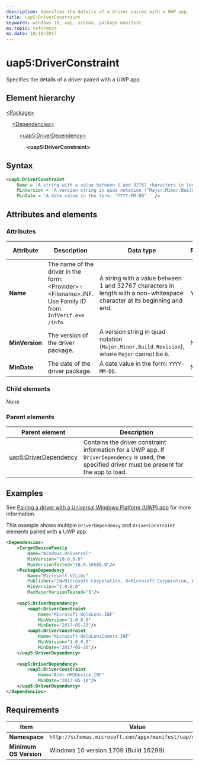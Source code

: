 ```yaml
---
description: Specifies the details of a driver paired with a UWP app.
title: uap5:DriverConstraint
keywords: windows 10, uwp, schema, package manifest
ms.topic: reference
ms.date: 10/10/2017
---
```


# uap5:DriverConstraint

Specifies the details of a driver paired with a UWP app.

## Element hierarchy

[\<Package\>](element-package.md)

&nbsp;&nbsp;&nbsp;&nbsp;[\<Dependencies\>](element-dependencies.md)

&nbsp;&nbsp;&nbsp;&nbsp; &nbsp;&nbsp;&nbsp;&nbsp;[\<uap5:DriverDependency\>](element-uap5-driverdependency.md)

&nbsp;&nbsp;&nbsp;&nbsp; &nbsp;&nbsp;&nbsp;&nbsp; &nbsp;&nbsp;&nbsp;&nbsp;**\<uap5:DriverConstraint\>**

## Syntax

```xml
<uap5:DriverConstraint
    Name = 'A string with a value between 1 and 32767 characters in length with a non-whitespace character at its beginning and end.' 
    MinVersion = 'A version string in quad notation ("Major.Minor.Build.Revision"), where "Major" cannot be 0.'
    MinDate = 'A date value in the form: "YYYY-MM-DD".' />
```

## Attributes and elements

### Attributes

| Attribute | Description | Data type | Required | Default value |
|-|-|-|-|-|
| **Name** | The name of the driver in the form: \<Provider\>-\<Filename\>.INF. Use Family ID from `InfVerif.exe /info`. | A string with a value between 1 and 32767 characters in length with a non-whitespace character at its beginning and end. | Yes |  |
| **MinVersion** | The version of the driver package. | A version string in quad notation (`Major.Minor.Build.Revision`), where `Major` cannot be `0`. | No |  |
| **MinDate** | The date of the driver package. | A date value in the form: `YYYY-MM-DD`. | No |  |

### Child elements

None

### Parent elements

| Parent element | Description |
|-|-|
| [uap5:DriverDependency](element-uap5-DriverDependency.md) | Contains the driver constraint information for a UWP app. If `DriverDependency` is used, the specified driver must be present for the app to load. |

## Examples

See [Pairing a driver with a Universal Windows Platform (UWP) app](/windows-hardware/drivers/install/pairing-app-and-driver-versions) for more information.

This example shows multiple `DriverDependency` and `DriverConstraint` elements paired with a UWP app.

```xml
<Dependencies>
    <TargetDeviceFamily
        Name="Windows.Universal"
        MinVersion="10.0.0.0"
        MaxVersionTested="10.0.10586.0"/>
    <PackageDependency
        Name="Microsoft.VCLibs"
        Publisher="CN=Microsoft Corporation, O=Microsoft Corporation, L=Redmond, S=Washington, C=US"
        MinVersion="1.0.0.0"
        MaxMajorVersionTested="5"/>
        
    <uap5:DriverDependency>
        <uap5:DriverConstraint
            Name="Microsoft-HoloLens.INF"
            MinVersion="1.0.0.0"
            MinDate="2017-05-20"/>
        <uap5:DriverConstraint
            Name="Microsoft-HoloLensCamera.INF"
            MinVersion="1.0.0.0"
            MinDate="2017-05-10"/>
    </uap5:DriverDependency>
        
    <uap5:DriverDependency>
        <uap5:DriverConstraint
            Name="Acer-HMDDevice.INF"
            MinDate="2017-05-10"/>
    </uap5:DriverDependency>
</Dependencies>

```

## Requirements

| Item | Value |
|--|--|
| **Namespace** | `http://schemas.microsoft.com/appx/manifest/uap/windows10/5` |
| **Minimum OS Version** | Windows 10 version 1709 (Build 16299) |
